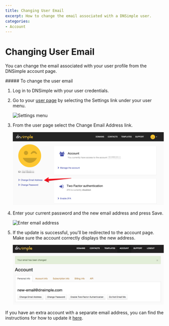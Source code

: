 ```yaml
---
title: Changing User Email
excerpt: How to change the email associated with a DNSimple user.
categories:
- Account
---
```


# Changing User Email

You can change the email associated with your user profile from the DNSimple account page.

<div class="section-steps" markdown="1">
##### To change the user email

1.  Log in to DNSimple with your user credentials.
1.  Go to your [user page](https://dnsimple.com/user) by selecting the <label>Settings</label> link under your user menu.

    ![Settings menu](/files/access-user-settings.jpg)

1.  From the user page select the <label>Change Email Address</label> link.

    ![Email link](/files/user-email.png)

1.  Enter your current password and the new email address and press <label>Save</label>.

    ![Enter email address](/files/account-change-email-2.png)

1.  If the update is successful, you'll be redirected to the account page. Make sure the account correctly displays the new address.

    ![Check email address](/files/account-change-email-3.jpg)

</div>

If you have an extra account with a separate email address, you can find the instructions for how to update it [here](/articles/changing-account-email/).
